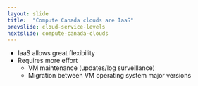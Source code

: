 ```yaml
---
layout: slide
title:  "Compute Canada clouds are IaaS"
prevslide: cloud-service-levels
nextslide: compute-canada-clouds
---
```

* IaaS allows great flexibility
* Requires more effort
  * VM maintenance (updates/log surveillance)
  * Migration between VM operating system major versions
  
